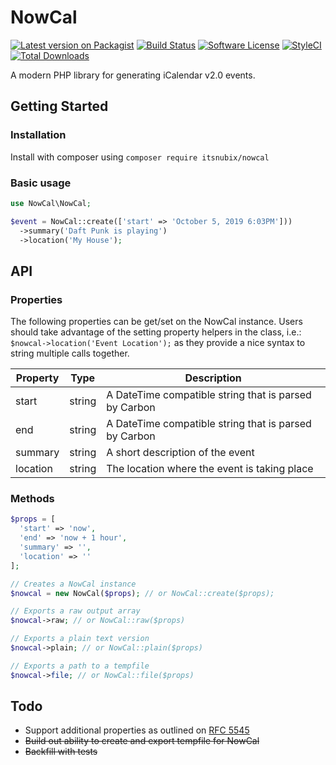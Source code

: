 # NowCal

[![Latest version on Packagist](https://img.shields.io/packagist/v/itsnubix/nowcal.svg?style=flat-square)](https://packagist.org/packages/itsnubix/nowcal)
[![Build Status](https://travis-ci.org/itsnubix/nowcal.svg?branch=master)](https://travis-ci.org/itsnubix/nowcal)
[![Software License](https://img.shields.io/badge/license-MIT-brightgreen.svg?style=flat-square)](LICENSE)
[![StyleCI](https://github.styleci.io/repos/169808234/shield?branch=master)](https://github.styleci.io/repos/169808234)
[![Total Downloads](https://img.shields.io/packagist/dt/itsnubix/nowcal.svg?style=flat-square)](https://packagist.org/packages/itsnubix/nowcal)

A modern PHP library for generating iCalendar v2.0 events.

## Getting Started

### Installation

Install with composer using `composer require itsnubix/nowcal`

### Basic usage

```php
use NowCal\NowCal;

$event = NowCal::create(['start' => 'October 5, 2019 6:03PM']))
  ->summary('Daft Punk is playing')
  ->location('My House');
```

## API

### Properties

The following properties can be get/set on the NowCal instance. Users should take advantage of the setting property helpers in the class, i.e.: `$nowcal->location('Event Location');` as they provide a nice syntax to string multiple calls together.

| Property | Type   | Description                                           |
| -------- | ------ | ----------------------------------------------------- |
| start    | string | A DateTime compatible string that is parsed by Carbon |
| end      | string | A DateTime compatible string that is parsed by Carbon |
| summary  | string | A short description of the event                      |
| location | string | The location where the event is taking place          |

### Methods

```php
$props = [
  'start' => 'now',
  'end' => 'now + 1 hour',
  'summary' => '',
  'location' => ''
];

// Creates a NowCal instance
$nowcal = new NowCal($props); // or NowCal::create($props);

// Exports a raw output array
$nowcal->raw; // or NowCal::raw($props)

// Exports a plain text version
$nowcal->plain; // or NowCal::plain($props)

// Exports a path to a tempfile
$nowcal->file; // or NowCal::file($props)
```

## Todo

- Support additional properties as outlined on [RFC 5545](https://tools.ietf.org/html/rfc5545)
- ~~Build out ability to create and export tempfile for NowCal~~
- ~~Backfill with tests~~
